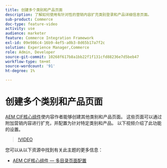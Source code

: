 ```yaml
---
title: 创建多个类别和产品页面
description: 了解如何使用有针对性的营销内容扩充类别登录和产品详细信息页面。
sub-product: Commerce
doc-type: feature-video
activity: use
audience: marketer
feature: Commerce Integration Framework
exl-id: 09e986c4-16b9-4ef5-a0b3-8d65b17a7f2c
solution: Experience Manager,Commerce
role: Admin, Developer
source-git-commit: 10268f617b8a1bb22f1f131cfd88236e7d5beb47
workflow-type: tm+mt
source-wordcount: '91'
ht-degree: 1%

---
```


# 创建多个类别和产品页面

[AEM CIF核心组件](https://github.com/adobe/aem-core-cif-components)使内容作者能够创建其他类别和产品页面。 这些页面可以通过附加营销内容进行扩充，并配置为针对特定类别和产品。 以下视频介绍了此功能的设置。

>[!VIDEO](https://video.tv.adobe.com/v/32787/?quality=12&captions=chi_hans)

您可以从以下资源中找到有关此主题的更多信息：

- [AEM CIF核心组件 — 多目录页面配置](https://github.com/adobe/aem-core-cif-components/wiki/configuration#multi-catalog-page-template-configuration)
